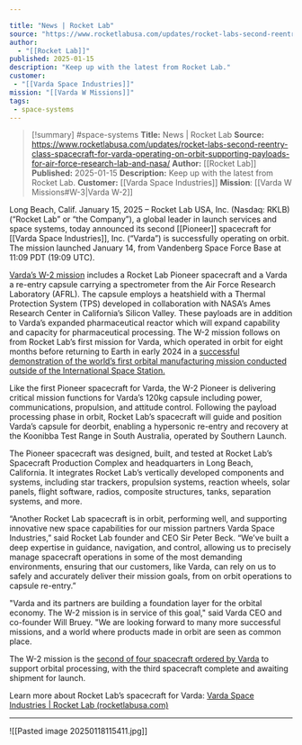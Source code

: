 ```yaml
---

title: "News | Rocket Lab"
source: "https://www.rocketlabusa.com/updates/rocket-labs-second-reentry-class-spacecraft-for-varda-operating-on-orbit-supporting-payloads-for-air-force-research-lab-and-nasa/"
author:
  - "[[Rocket Lab]]"
published: 2025-01-15
description: "Keep up with the latest from Rocket Lab."
customer:
 - "[[Varda Space Industries]]"
mission: "[[Varda W Missions]]"
tags:
 - space-systems
---
```

>[!summary]
#space-systems
**Title:** News | Rocket Lab
**Source:** https://www.rocketlabusa.com/updates/rocket-labs-second-reentry-class-spacecraft-for-varda-operating-on-orbit-supporting-payloads-for-air-force-research-lab-and-nasa/
**Author:** [[Rocket Lab]]
**Published:** 2025-01-15
**Description:** Keep up with the latest from Rocket Lab.
**Customer:** [[Varda Space Industries]]
**Mission**: [[Varda W Missions#W-3|Varda W-2]]

Long Beach, Calif. January 15, 2025 – Rocket Lab USA, Inc. (Nasdaq: RKLB) (“Rocket Lab” or “the Company”), a global leader in launch services and space systems, today announced its second [[Pioneer]] spacecraft for [[Varda Space Industries]], Inc. (“Varda”) is successfully operating on orbit. The mission launched January 14, from Vandenberg Space Force Base at 11:09 PDT (19:09 UTC).

[Varda’s W-2 mission](https://www.prnewswire.com/news-releases/vardas-second-mission-w-2-launches-with-payloads-from-air-force-research-laboratory-and-nasa-302350940.html) includes a Rocket Lab Pioneer spacecraft and a Varda a re-entry capsule carrying a spectrometer from the Air Force Research Laboratory (AFRL). The capsule employs a heatshield with a Thermal Protection System (TPS) developed in collaboration with NASA’s Ames Research Center in California’s Silicon Valley. These payloads are in addition to Varda’s expanded pharmaceutical reactor which will expand capability and capacity for pharmaceutical processing. The W-2 mission follows on from Rocket Lab’s first mission for Varda, which operated in orbit for eight months before returning to Earth in early 2024 in a [successful demonstration of the world’s first orbital manufacturing mission conducted outside of the International Space Station.](https://www.rocketlabusa.com/updates/rocket-lab-successfully-returns-spacecraft-capsule-to-earth-brings-back-pharmaceuticals-made-in-space/)

Like the first Pioneer spacecraft for Varda, the W-2 Pioneer is delivering critical mission functions for Varda’s 120kg capsule including power, communications, propulsion, and attitude control. Following the payload processing phase in orbit, Rocket Lab’s spacecraft will guide and position Varda’s capsule for deorbit, enabling a hypersonic re-entry and recovery at the Koonibba Test Range in South Australia, operated by Southern Launch.

The Pioneer spacecraft was designed, built, and tested at Rocket Lab’s Spacecraft Production Complex and headquarters in Long Beach, California. It integrates Rocket Lab’s vertically developed components and systems, including star trackers, propulsion systems, reaction wheels, solar panels, flight software, radios, composite structures, tanks, separation systems, and more.

“Another Rocket Lab spacecraft is in orbit, performing well, and supporting innovative new space capabilities for our mission partners Varda Space Industries,” said Rocket Lab founder and CEO Sir Peter Beck. “We’ve built a deep expertise in guidance, navigation, and control, allowing us to precisely manage spacecraft operations in some of the most demanding environments, ensuring that our customers, like Varda, can rely on us to safely and accurately deliver their mission goals, from on orbit operations to capsule re-entry.”

"Varda and its partners are building a foundation layer for the orbital economy. The W-2 mission is in service of this goal," said Varda CEO and co-founder Will Bruey. "We are looking forward to many more successful missions, and a world where products made in orbit are seen as common place.

The W-2 mission is the [second of four spacecraft ordered by Varda](https://www.rocketlabusa.com/updates/rocket-lab-inks-deal-with-varda-space-industries-to-supply-multiple-photon-spacecraft-for-space-manufacturing-missions/) to support orbital processing, with the third spacecraft complete and awaiting shipment for launch.

Learn more about Rocket Lab’s spacecraft for Varda: [Varda Space Industries | Rocket Lab (rocketlabusa.com)](https://www.rocketlabusa.com/missions/upcoming-missions/varda-space-industries/)

---

![[Pasted image 20250118115411.jpg]]